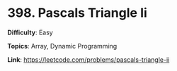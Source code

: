 # 398. Pascals Triangle Ii

**Difficulty**: Easy

**Topics**: Array, Dynamic Programming

**Link**: https://leetcode.com/problems/pascals-triangle-ii
